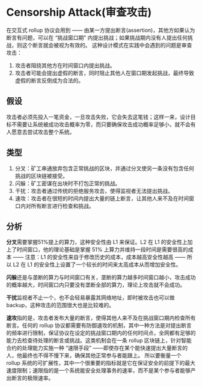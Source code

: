 # Censorship Attack(审查攻击)

在交互式 rollup 协议会用到 —— 由某一方提出断言(assertion)，其他方如果认为断言有问题，可以在 “挑战窗口期” 内提出挑战；如果挑战期内没有人提出任何挑战，则这个断言就会被视为有效的。 这种设计模式在实践中会遇到的问题是审查攻击：
1. 攻击者阻挠其他方在时间窗口内提出挑战。
2. 攻击者可能会提出虚假的断言，同时阻止其他人在窗口期发起挑战，最终导致虚假的断言反倒成为合法的。

## 假设 

攻击者必须先投入一笔资金，一旦攻击失败，它会失去这笔钱；这样一来，设计目标不需要让系统被成功攻击概率为零，而只要确保攻击成功概率足够小，就不会有人愿意去尝试攻击整个系统。

## 类型

1. 分叉：矿工串通放弃包含正常挑战的区块，并通过分叉使另一条没有包含任何挑战的区块链被接受。 
2. 闪躲：矿工密谋在出块时不打包正常的挑战。 
3. 干扰：攻击者通过传统的拒绝服务攻击，使得监视者无法提出挑战。 
4. 速攻：攻击者在很短的时间内提出大量的链上断言，让其他人来不及在时间窗口内对所有断言进行检查和挑战。

## 分析

**分叉**需要掌握51%提上的算力，这种安全性由 L1 来保证。L2 在 L1 的安全性上加上了时间窗口，他的理论基础是掌握 51% 上算力并维持一段时间是需要很高的成本 —— 注意：L1 的安全性来自于修改历史的成本，成本越高安全性越高 —— 所以 L2 在 L1 的安全性上设置了一个较长的时间来太高成本从而增加安全性。

**闪躲**还是与垄断的算力与时间窗口有关，垄断的算力越多时间窗口越小，攻击成功的概率越大，时间窗口内只要没有垄断全部的算力，理论上攻击就不会成功。

**干扰**监视者不止一个，也不会轻易暴露其网络地址，即时被攻击也可以做backup，这种攻击的范围很大也是比较难的。

**速攻**指的是，攻击者发布大量的断言，使得其他人来不及在挑战窗口期内检查所有断言。任何的 rollup 协议都需要有防御速攻的机制，其中一种方法是对提出断言的频率进行限制，保证协议在设定的挑战窗口期内的任何时间点，全网都有足够的能力去检查待处理的断言或挑战。这类机制会在一条 rollup 区块链上，针对智能合约的处理能力实施一种 “速限手段” ——即使存在某个能快速提出大量断言的人，他最终也不得不慢下来，确保其他正常参与者能跟上。 所以要衡量一个 rollup 系统的可扩展性，其中一个很重要的指标就是它在保证安全的前提下的最大速度限制；速限指的是一个系统能安全处理事务的速率，而不是某个参与者能够产出断言的极限速率。

